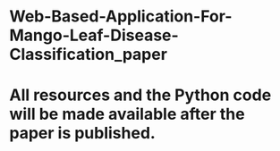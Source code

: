 # Web-Based-Application-For-Mango-Leaf-Disease-Classification_paper

# All resources and the Python code will be made available after the paper is published.
